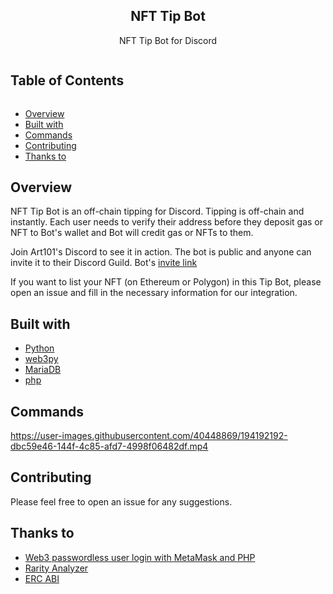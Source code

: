 <p align="center">
    <h2 align="center">NFT Tip Bot</h2>
    <p align="center">
    NFT Tip Bot for Discord
    </p>
</p>

<!-- Table of Contents -->

<summary><h2 style="display: inline-block">Table of Contents</h2></summary>
<ul>
    <li><a href="#overview">Overview</a></li>
    <li><a href="#built-with">Built with</a></li>
    <li><a href="#commands">Commands</a></li>
    <li><a href="#contributing">Contributing</a></li>
    <li><a href="#thanks-to">Thanks to</a></li>
</ul>

## Overview

NFT Tip Bot is an off-chain tipping for Discord. Tipping is off-chain and instantly. Each user needs to verify their address before they deposit gas or NFT to Bot's wallet and Bot will credit gas or NFTs to them.

Join Art101's Discord to see it in action. The bot is public and anyone can invite it to their Discord Guild. Bot's [invite link](https://verify.art101.io/invite_nftip/)

If you want to list your NFT (on Ethereum or Polygon) in this Tip Bot, please open an issue and fill in the necessary information for our integration.

## Built with

- [Python](https://www.python.org/)
- [web3py](https://github.com/ethereum/web3.py)
- [MariaDB](https://mariadb.com/)
- [php](https://www.php.net/)

## Commands

https://user-images.githubusercontent.com/40448869/194192192-dbc59e46-144f-4c85-afd7-4998f06482df.mp4

## Contributing

Please feel free to open an issue for any suggestions.

## Thanks to

- [Web3 passwordless user login with MetaMask and PHP](https://github.com/giekaton/php-metamask-user-login)
- [Rarity Analyzer](https://github.com/middlerange/rarity-analyzer)
- [ERC ABI](https://www.smartcontracttoolkit.com/abi)
